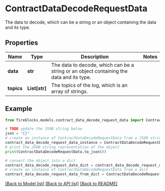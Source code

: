 # ContractDataDecodeRequestData

The data to decode, which can be a string or an object containing the data and its type.

## Properties

Name | Type | Description | Notes
------------ | ------------- | ------------- | -------------
**data** | **str** | The data to decode, which can be a string or an object containing the data and its type. | 
**topics** | **List[str]** | The topics of the log, which is an array of strings. | 

## Example

```python
from fireblocks.models.contract_data_decode_request_data import ContractDataDecodeRequestData

# TODO update the JSON string below
json = "{}"
# create an instance of ContractDataDecodeRequestData from a JSON string
contract_data_decode_request_data_instance = ContractDataDecodeRequestData.from_json(json)
# print the JSON string representation of the object
print(ContractDataDecodeRequestData.to_json())

# convert the object into a dict
contract_data_decode_request_data_dict = contract_data_decode_request_data_instance.to_dict()
# create an instance of ContractDataDecodeRequestData from a dict
contract_data_decode_request_data_from_dict = ContractDataDecodeRequestData.from_dict(contract_data_decode_request_data_dict)
```
[[Back to Model list]](../README.md#documentation-for-models) [[Back to API list]](../README.md#documentation-for-api-endpoints) [[Back to README]](../README.md)


